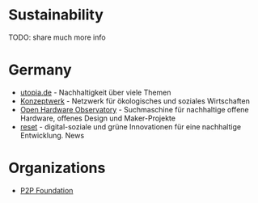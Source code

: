# Sustainability

TODO: share much more info

# Germany

* [utopia.de](https://utopia.de/) - Nachhaltigkeit über viele Themen
* [Konzeptwerk](https://konzeptwerk-neue-oekonomie.org/ueber-uns/) - Netzwerk für ökologisches und soziales Wirtschaften
* [Open Hardware Observatory](https://de.oho.wiki/wiki/Home) - Suchmaschine für nachhaltige offene Hardware, offenes Design und Maker-Projekte
* [reset](https://reset.org/) - digital-soziale und grüne Innovationen für eine nachhaltige Entwicklung. News

# Organizations

* [P2P Foundation](https://p2pfoundation.net/)
